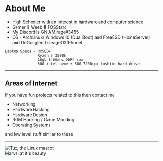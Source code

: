 # About Me
<ul>
<li>High Schooler with an interest in hardware and computer science</li>
<li>Gamer 🤮 Weeb 🤢 FOSStard</li>
<li>My Discord is GNU/Mirage#3455</li>
<li>OS - ArchLinux/ Windows 10 (Dual Boot) and FreeBSD (HomeServer) and DeGoogled LineageOS(Phone)</li>
</ul>

````
Laptop Specs - Rx560x
               Ryzen 5 3500h
               16gb 2400mhz DDR4 ram
               500 intel nvme + 500 7200rpm toshiba hard drive
````
___

## Areas of Internet

If you have fun projects related to this then contact me

- Networking
- Hardware Hacking
- Hardware Design
- ROM Hacking / Game Modding
- Operating Systems

and low level stuff similar to these
___
![Tux, the Linux mascot](/assets/images/tux.png) <br>
Marvel at it's beauty
